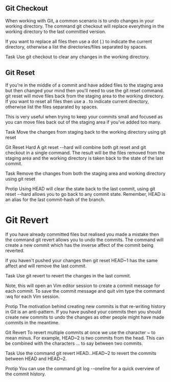 ## Git Checkout

When working with Git, a common scenario is to undo changes in your working directory. The command git checkout will replace everything in the working directory to the last committed version.

If you want to replace all files then use a dot (.) to indicate the current directory, otherwise a list the directories/files separated by spaces.

Task
Use git checkout to clear any changes in the working directory.


## Git Reset

If you're in the middle of a commit and have added files to the staging area but then changed your mind then you'll need to use the git reset command. git reset will move files back from the staging area to the working directory. If you want to reset all files then use a . to indicate current directory, otherwise list the files separated by spaces.

This is very useful when trying to keep your commits small and focused as you can move files back out of the staging area if you've added too many.

Task
Move the changes from staging back to the working directory using git reset


Git Reset Hard
A git reset --hard will combine both git reset and git checkout in a single command. The result will be the files removed from the staging area and the working directory is taken back to the state of the last commit.

Task
Remove the changes from both the staging area and working directory using git reset

Protip
Using HEAD will clear the state back to the last commit, using git reset --hard <commit-hash> allows you to go back to any commit state. Remember, HEAD is an alias for the last commit-hash of the branch.


# Git Revert

If you have already committed files but realised you made a mistake then the command git revert allows you to undo the commits. The command will create a new commit which has the inverse affect of the commit being reverted.

If you haven't pushed your changes then git reset HEAD~1 has the same affect and will remove the last commit.

Task
Use git revert to revert the changes in the last commit.

Note, this will open an Vim editor session to create a commit message for each commit. To save the commit message and quit vim type the command :wq for each Vim session.

Protip
The motivation behind creating new commits is that re-writing history in Git is an anti-pattern. If you have pushed your commits then you should create new commits to undo the changes as other people might have made commits in the meantime.


Git Revert
To revert multiple commits at once we use the character ~ to mean minus. For example, HEAD~2 is two commits from the head. This can be combined with the characters ... to say between two commits.

Task
Use the command git revert HEAD...HEAD~2 to revert the commits between HEAD and HEAD~2.

Protip
You can use the command git log --oneline for a quick overview of the commit history.
